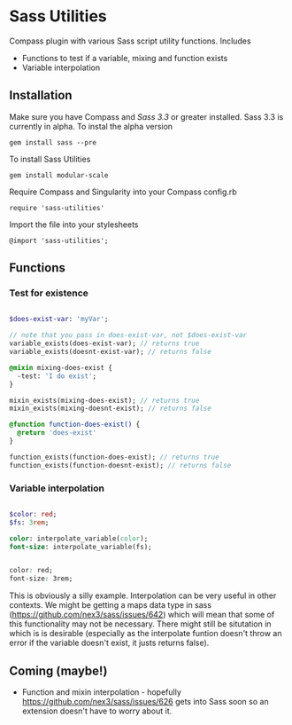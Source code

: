 Sass Utilities
==============

Compass plugin with various Sass script utility functions. Includes 

* Functions to test if a variable, mixing and function exists
* Variable interpolation

## Installation

Make sure you have Compass and *Sass 3.3* or greater installed. Sass 3.3 is currently in alpha. To instal the alpha version

```gem install sass --pre```

To install Sass Utilities

```gem install modular-scale```

Require Compass and Singularity into your Compass config.rb

``` require 'sass-utilities' ```

Import the file into your stylesheets

```@import 'sass-utilities';```

## Functions

### Test for existence

```sass

$does-exist-var: 'myVar';

// note that you pass in does-exist-var, not $does-exist-var
variable_exists(does-exist-var); // returns true
variable_exists(doesnt-exist-var); // returns false

@mixin mixing-does-exist {
  -test: 'I do exist';
}

mixin_exists(mixing-does-exist); // returns true
mixin_exists(mixing-doesnt-exist); // returns false

@function function-does-exist() {
  @return 'does-exist'
}

function_exists(function-does-exist); // returns true
function_exists(function-doesnt-exist); // returns false

```

### Variable interpolation

```sass

$color: red;
$fs: 3rem;

color: interpolate_variable(color);
font-size: interpolate_variable(fs);

```

```css

color: red;
font-size: 3rem;

```

This is obviously a silly example. Interpolation can be very useful in other contexts. We might be getting a maps data type in sass (https://github.com/nex3/sass/issues/642) which will mean that some of this functionality may not be necessary. There might still be situtation in which is is desirable (especially as the interpolate funtion doesn't throw an error if the variable doesn't exist, it justs returns false).

## Coming (maybe!)

* Function and mixin interpolation - hopefully https://github.com/nex3/sass/issues/626 gets into Sass soon so an extension doesn't have to worry about it.